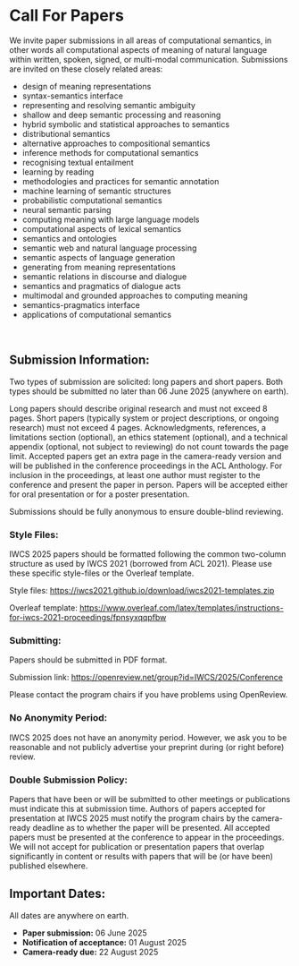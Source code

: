 Call For Papers
========

We invite paper submissions in all areas of computational semantics, in other words all computational aspects of meaning of natural language within written, spoken, signed, or multi-modal communication. Submissions are invited on these closely related areas:

- design of meaning representations
- syntax-semantics interface
- representing and resolving semantic ambiguity
- shallow and deep semantic processing and reasoning
- hybrid symbolic and statistical approaches to semantics
- distributional semantics
- alternative approaches to compositional semantics
- inference methods for computational semantics
- recognising textual entailment
- learning by reading
- methodologies and practices for semantic annotation
- machine learning of semantic structures
- probabilistic computational semantics
- neural semantic parsing
- computing meaning with large language models
- computational aspects of lexical semantics
- semantics and ontologies
- semantic web and natural language processing
- semantic aspects of language generation
- generating from meaning representations
- semantic relations in discourse and dialogue
- semantics and pragmatics of dialogue acts
- multimodal and grounded approaches to computing meaning
- semantics-pragmatics interface
- applications of computational semantics
<br>

Submission Information:
---------------

Two types of submission are solicited: long papers and short papers. Both types should be submitted no later than 06 June 2025 (anywhere on earth).

Long papers should describe original research and must not exceed 8 pages. Short papers (typically system or project descriptions, or ongoing research) must not exceed 4 pages. Acknowledgments, references, a limitations section (optional), an ethics statement (optional), and a technical appendix (optional, not subject to reviewing) do not count towards the page limit. Accepted papers get an extra page in the camera-ready version and will be published in the conference proceedings in the ACL Anthology. For inclusion in the proceedings, at least one author must register to the conference and present the paper in person. Papers will be accepted either for oral presentation or for a poster presentation.

Submissions should be fully anonymous to ensure double-blind reviewing.

### Style Files:

IWCS 2025 papers should be formatted following the common two-column structure as used by IWCS 2021 (borrowed from ACL 2021). Please use these specific style-files or the Overleaf template.

Style files: <a href="https://iwcs2021.github.io/download/iwcs2021-templates.zip">https://iwcs2021.github.io/download/iwcs2021-templates.zip</a> 

Overleaf template: <a href="https://www.overleaf.com/latex/templates/instructions-for-iwcs-2021-proceedings/fpnsyxqqpfbw">https://www.overleaf.com/latex/templates/instructions-for-iwcs-2021-proceedings/fpnsyxqqpfbw</a> 

### Submitting:

Papers should be submitted in PDF format.

Submission link: <a href="https://openreview.net/group?id=IWCS/2025/Conference">https://openreview.net/group?id=IWCS/2025/Conference</a> 

Please contact the program chairs if you have problems using OpenReview.

### No Anonymity Period:

IWCS 2025 does not have an anonymity period. However, we ask you to be reasonable and not publicly advertise your preprint during (or right before) review.

### Double Submission Policy:

Papers that have been or will be submitted to other meetings or publications must indicate this at submission time. Authors of papers accepted for presentation at IWCS 2025 must notify the program chairs by the camera-ready deadline as to whether the paper will be presented. All accepted papers must be presented at the conference to appear in the proceedings. We will not accept for publication or presentation papers that overlap significantly in content or results with papers that will be (or have been) published elsewhere.
<br>

Important Dates:
---------------

All dates are anywhere on earth.

- **Paper submission:** 06 June 2025
- **Notification of acceptance:** 01 August 2025
- **Camera-ready due:** 22 August 2025

